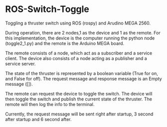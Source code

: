 # ROS-Switch-Toggle
Toggling a thruster switch using ROS (rospy) and Arudino MEGA 2560.

During operation, there are 2 nodes,1 as the device and 1 as the remote.
For this implementation, the device is the computer running the python node (toggle2_1.py) and the remote is the Arduino MEGA board.

The remote consists of a node, which act as a subscriber and a service client.
The device also consists of a node acting as a publisher and a service server.

The state of the thruster is represented by a boolean variable (True for on, and False for off).
The request message and response message is an Empty message ([]). 

The remote can request the device to toggle the switch. The device will then toggle the switch and publish the current state of the thruster. The remote will then log the info to the terminal.

Currently, the request message will be sent right after startup, 3 second after startup and 6 second after.
